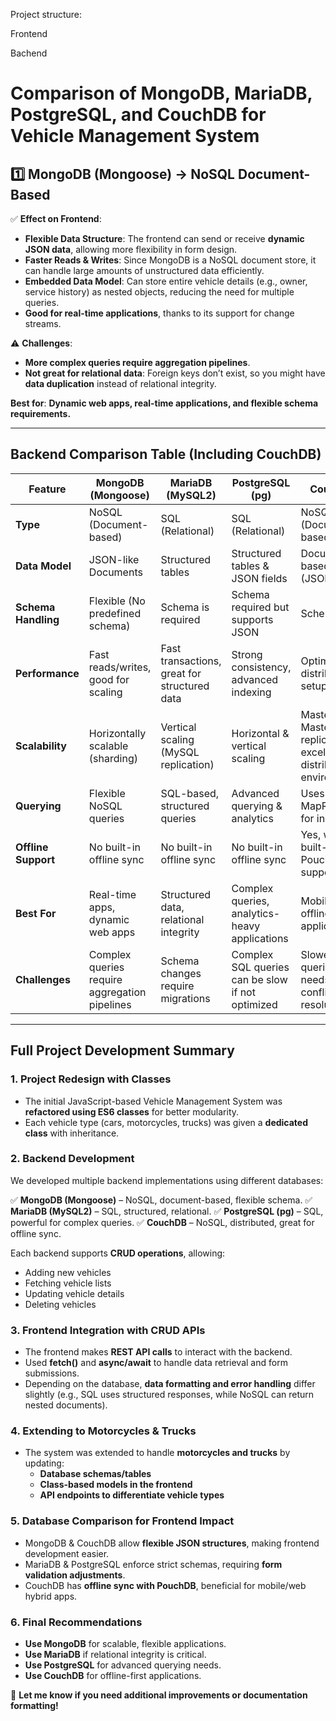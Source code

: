 Project structure:

Frontend

Bachend

# Comparison of MongoDB, MariaDB, PostgreSQL, and CouchDB for Vehicle Management System

## 1️⃣ MongoDB (Mongoose) → NoSQL Document-Based

✅ **Effect on Frontend**:
- **Flexible Data Structure**: The frontend can send or receive **dynamic JSON data**, allowing more flexibility in form design.
- **Faster Reads & Writes**: Since MongoDB is a NoSQL document store, it can handle large amounts of unstructured data efficiently.
- **Embedded Data Model**: Can store entire vehicle details (e.g., owner, service history) as nested objects, reducing the need for multiple queries.
- **Good for real-time applications**, thanks to its support for change streams.

⚠ **Challenges**:
- **More complex queries require aggregation pipelines**.
- **Not great for relational data**: Foreign keys don’t exist, so you might have **data duplication** instead of relational integrity.

**Best for**: **Dynamic web apps, real-time applications, and flexible schema requirements.**

---

## Backend Comparison Table (Including CouchDB)

| **Feature**       | **MongoDB (Mongoose)** | **MariaDB (MySQL2)** | **PostgreSQL (pg)** | **CouchDB** |
|------------------|------------------|------------------|------------------|---------------------|
| **Type**          | NoSQL (Document-based) | SQL (Relational) | SQL (Relational) | NoSQL (Document-based) |
| **Data Model**    | JSON-like Documents | Structured tables | Structured tables & JSON fields | Document-based (JSON) |
| **Schema Handling** | Flexible (No predefined schema) | Schema is required | Schema required but supports JSON | Schema-less |
| **Performance**    | Fast reads/writes, good for scaling | Fast transactions, great for structured data | Strong consistency, advanced indexing | Optimized for distributed setups |
| **Scalability**    | Horizontally scalable (sharding) | Vertical scaling (MySQL replication) | Horizontal & vertical scaling | Master-Master replication, excellent for distributed environments |
| **Querying**       | Flexible NoSQL queries | SQL-based, structured queries | Advanced querying & analytics | Uses MapReduce for indexing |
| **Offline Support** | No built-in offline sync | No built-in offline sync | No built-in offline sync | Yes, with built-in PouchDB support |
| **Best For** | Real-time apps, dynamic web apps | Structured data, relational integrity | Complex queries, analytics-heavy applications | Mobile, offline-first applications |
| **Challenges**     | Complex queries require aggregation pipelines | Schema changes require migrations | Complex SQL queries can be slow if not optimized | Slower queries, needs conflict resolution |

---

## Full Project Development Summary

### 1. **Project Redesign with Classes**
- The initial JavaScript-based Vehicle Management System was **refactored using ES6 classes** for better modularity.
- Each vehicle type (cars, motorcycles, trucks) was given a **dedicated class** with inheritance.

### 2. **Backend Development**
We developed multiple backend implementations using different databases:

✅ **MongoDB (Mongoose)** – NoSQL, document-based, flexible schema.
✅ **MariaDB (MySQL2)** – SQL, structured, relational.
✅ **PostgreSQL (pg)** – SQL, powerful for complex queries.
✅ **CouchDB** – NoSQL, distributed, great for offline sync.

Each backend supports **CRUD operations**, allowing:
- Adding new vehicles
- Fetching vehicle lists
- Updating vehicle details
- Deleting vehicles

### 3. **Frontend Integration with CRUD APIs**
- The frontend makes **REST API calls** to interact with the backend.
- Used **fetch()** and **async/await** to handle data retrieval and form submissions.
- Depending on the database, **data formatting and error handling** differ slightly (e.g., SQL uses structured responses, while NoSQL can return nested documents).

### 4. **Extending to Motorcycles & Trucks**
- The system was extended to handle **motorcycles and trucks** by updating:
  - **Database schemas/tables**
  - **Class-based models in the frontend**
  - **API endpoints to differentiate vehicle types**

### 5. **Database Comparison for Frontend Impact**
- MongoDB & CouchDB allow **flexible JSON structures**, making frontend development easier.
- MariaDB & PostgreSQL enforce strict schemas, requiring **form validation adjustments**.
- CouchDB has **offline sync with PouchDB**, beneficial for mobile/web hybrid apps.

### 6. **Final Recommendations**
- **Use MongoDB** for scalable, flexible applications.
- **Use MariaDB** if relational integrity is critical.
- **Use PostgreSQL** for advanced querying needs.
- **Use CouchDB** for offline-first applications.

🚀 **Let me know if you need additional improvements or documentation formatting!**
